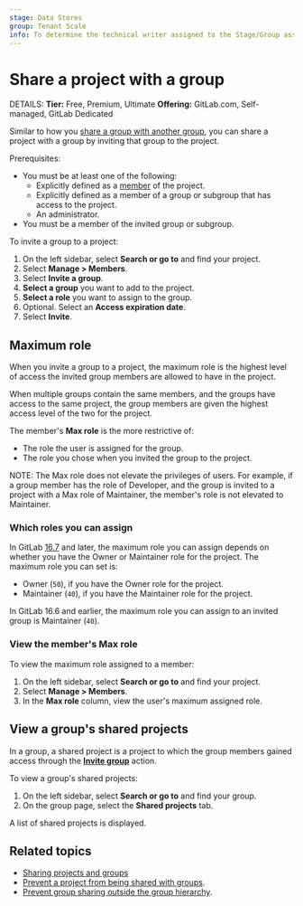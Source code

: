 ```yaml
---
stage: Data Stores
group: Tenant Scale
info: To determine the technical writer assigned to the Stage/Group associated with this page, see https://handbook.gitlab.com/handbook/product/ux/technical-writing/#assignments
---
```


# Share a project with a group

DETAILS:
**Tier:** Free, Premium, Ultimate
**Offering:** GitLab.com, Self-managed, GitLab Dedicated

Similar to how you [share a group with another group](../../group/manage.md#share-a-group-with-another-group),
you can share a project with a group by inviting that group to the project.

Prerequisites:

- You must be at least one of the following:
  - Explicitly defined as a [member](index.md) of the project.
  - Explicitly defined as a member of a group or subgroup that has access to the project.
  - An administrator.
- You must be a member of the invited group or subgroup.

To invite a group to a project:

1. On the left sidebar, select **Search or go to** and find your project.
1. Select **Manage > Members**.
1. Select **Invite a group**.
1. **Select a group** you want to add to the project.
1. **Select a role** you want to assign to the group.
1. Optional. Select an **Access expiration date**.
1. Select **Invite**.

## Maximum role

When you invite a group to a project, the maximum role is the highest level of access the invited group members are allowed to have in the project.

When multiple groups contain the same members, and the groups
have access to the same project, the group members are
given the highest access level of the two for the project.

The member's **Max role** is the more restrictive of:

- The role the user is assigned for the group.
- The role you chose when you invited the group to the project.

NOTE:
The Max role does not elevate the privileges of users.
For example, if a group member has the role of Developer, and the group is invited to a project with a Max role of Maintainer, the member's role is not elevated to Maintainer.

### Which roles you can assign

In GitLab [16.7](https://gitlab.com/gitlab-org/gitlab/-/issues/233408) and later, the maximum role you can assign depends on whether you have the Owner or Maintainer role for the project. The maximum role you can set is:

- Owner (`50`), if you have the Owner role for the project.
- Maintainer (`40`), if you have the Maintainer role for the project.

In GitLab 16.6 and earlier, the maximum role you can assign to an invited group is Maintainer (`40`).

### View the member's Max role

To view the maximum role assigned to a member:

1. On the left sidebar, select **Search or go to** and find your project.
1. Select **Manage > Members**.
1. In the **Max role** column, view the user's maximum assigned role.

## View a group's shared projects

In a group, a shared project is a project to which the group members gained access through the [**Invite group**](#share-a-project-with-a-group) action.

To view a group's shared projects:

1. On the left sidebar, select **Search or go to** and find your group.
1. On the group page, select the **Shared projects** tab.

A list of shared projects is displayed.

## Related topics

- [Sharing projects and groups](sharing_projects_groups.md)
- [Prevent a project from being shared with groups](../../group/access_and_permissions.md#prevent-a-project-from-being-shared-with-groups).
- [Prevent group sharing outside the group hierarchy](../../group/access_and_permissions.md#prevent-group-sharing-outside-the-group-hierarchy).
